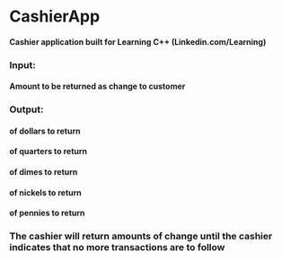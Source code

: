 # CashierApp
#### Cashier application built for Learning C++ (Linkedin.com/Learning)


### Input:
#### Amount to be returned as change to customer

### Output:
#### of dollars to return
#### of quarters to return
#### of dimes to return
#### of nickels to return
#### of pennies to return



### The cashier will return amounts of change until the cashier indicates that no more transactions are to follow

